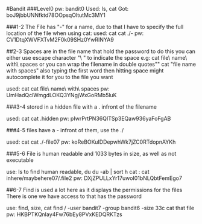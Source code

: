 #Bandit
###Level0
pw: bandit0
Used: ls, cat
Got: boJ9jbbUNNfktd78OOpsqOltutMc3MY1

###1-2
The File has "-" for a name, due to that I have to specify the full location of
the file when using cat:
used: cat
cat ./-
pw: CV1DtqXWVFXTvM2F0k09SHz0YwRINYA9

##2-3
Spaces are in the file name that hold the password
to do this you can either use escape character "\ " to indicate the space
e.g: cat file\ name\ with\ spaces
or you can wrap the filename in double quotes""
cat "file name with spaces"
also typing the first word then hitting space might autocomplete it for you to
the file you want

used: cat
cat file\ name\ with\ spaces
pw: UmHadQclWmgdLOKQ3YNgjWxGoRMb5luK

###3-4
stored in a hidden file with a . infront of the filename

used: cat
cat .hidden
pw: pIwrPrtPN36QITSp3EQaw936yaFoFgAB

###4-5
files have a - infront of them, use the ./

used: cat
cat ./-file07
pw: koReBOKuIDDepwhWk7jZC0RTdopnAYKh

###5-6
File is human readable and 1033 bytes in size, as well as not executable

use: ls to find human readable, du
du -ab | sort h
cat : cat inhere/maybehere07/.file2
pw: DXjZPULLxYr17uwoI01bNLQbtFemEgo7

##6-7
Find is used a lot here as it displays the permissions for the files
There is one we have access to that has the password

use: find, size, cat
find / -user bandit7 -group bandit6 -size 33c
cat that file
pw: HKBPTKQnIay4Fw76bEy8PVxKEDQRKTzs
